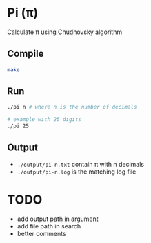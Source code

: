 # Pi (π)
Calculate π using Chudnovsky algorithm

## Compile
```bash
make
```
##  Run
```bash
./pi n # where n is the number of decimals

# example with 25 digits
./pi 25
```

##  Output

- `./output/pi-n.txt` contain π with n decimals
- `./output/pi-n.log` is the matching log file

# TODO

- add output path in argument
- add file path in search 
- better comments
